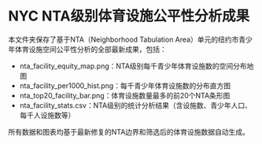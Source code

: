# NYC NTA级别体育设施公平性分析成果

本文件夹保存了基于NTA（Neighborhood Tabulation Area）单元的纽约市青少年体育设施空间公平性分析的全部最新成果，包括：

- nta_facility_equity_map.png：NTA级别每千青少年体育设施数的空间分布地图
- nta_facility_per1000_hist.png：每千青少年体育设施数的分布直方图
- nta_top20_facility_bar.png：体育设施数量最多的前20个NTA条形图
- nta_facility_stats.csv：NTA级别的统计分析结果（含设施数、青少年人口、每千人设施数等）

所有数据和图表均基于最新修复的NTA边界和筛选后的体育设施数据自动生成。 